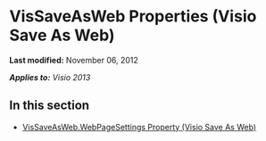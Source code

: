 
# VisSaveAsWeb Properties (Visio Save As Web)

 **Last modified:** November 06, 2012

 _**Applies to:** Visio 2013_

## In this section


-  [VisSaveAsWeb.WebPageSettings Property (Visio Save As Web)](a026cbcb-1156-89f9-429a-3d1b23c78065.md)
    

